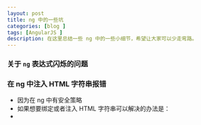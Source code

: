 ```yaml
---
layout: post
title: ng 中的一些坑
categories: [blog ]
tags: [AngularJS ]
description: 在这里总结一些 ng 中的一些小细节，希望让大家可以少走弯路。
---
```


### 关于 `ng` 表达式闪烁的问题


### 在 ng 中注入 HTML 字符串报错

- 因为在 ng 中有安全策略
- 如果想要绑定或者注入 HTML 字符串可以解决的办法是：
-         


